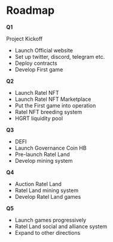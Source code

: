 # Roadmap



**Q1**

Project Kickoff

* Launch Official website
* Set up twitter, discord, telegram etc.
* Deploy contracts
* Develop First game

**Q2**

* Launch Ratel NFT
* Launch Ratel NFT Marketplace
* Put the First game into operation
* Ratel NFT breeding system
* HGRT liquidity pool

**Q3**

* DEFI
* Launch Governance Coin HB
* Pre-launch Ratel Land
* Develop mining system

**Q4**

* Auction Ratel Land
* Ratel Land mining system
* Develop Ratel Land games

**Q5**

* Launch games progressively
* Ratel Land social and alliance system
* Expand to other directions
